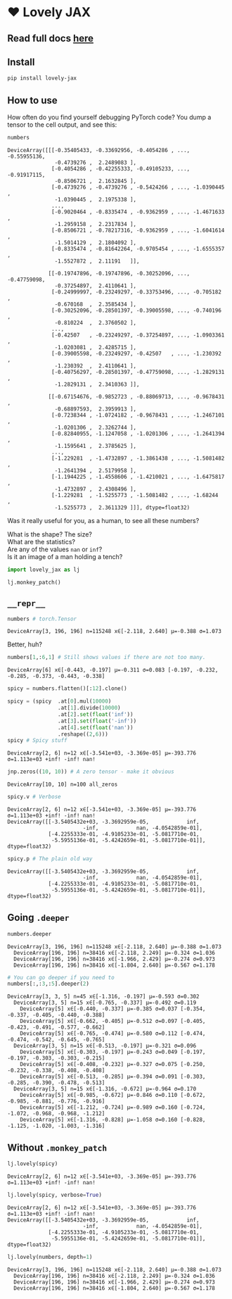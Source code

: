 ❤️ Lovely JAX
================

<!-- WARNING: THIS FILE WAS AUTOGENERATED! DO NOT EDIT! -->

## Read full docs [here](https://xl0.github.io/lovely-tensors/)

## Install

``` sh
pip install lovely-jax
```

## How to use

How often do you find yourself debugging PyTorch code? You dump a tensor
to the cell output, and see this:

``` python
numbers
```

    DeviceArray([[[-0.35405433, -0.33692956, -0.4054286 , ..., -0.55955136,
                   -0.4739276 ,  2.2489083 ],
                  [-0.4054286 , -0.42255333, -0.49105233, ..., -0.91917115,
                   -0.8506721 ,  2.1632845 ],
                  [-0.4739276 , -0.4739276 , -0.5424266 , ..., -1.0390445 ,
                   -1.0390445 ,  2.1975338 ],
                  ...,
                  [-0.9020464 , -0.8335474 , -0.9362959 , ..., -1.4671633 ,
                   -1.2959158 ,  2.2317834 ],
                  [-0.8506721 , -0.78217316, -0.9362959 , ..., -1.6041614 ,
                   -1.5014129 ,  2.1804092 ],
                  [-0.8335474 , -0.81642264, -0.9705454 , ..., -1.6555357 ,
                   -1.5527872 ,  2.11191   ]],

                 [[-0.19747896, -0.19747896, -0.30252096, ..., -0.47759098,
                   -0.37254897,  2.4110641 ],
                  [-0.24999997, -0.23249297, -0.33753496, ..., -0.705182  ,
                   -0.670168  ,  2.3585434 ],
                  [-0.30252096, -0.28501397, -0.39005598, ..., -0.740196  ,
                   -0.810224  ,  2.3760502 ],
                  ...,
                  [-0.42507   , -0.23249297, -0.37254897, ..., -1.0903361 ,
                   -1.0203081 ,  2.4285715 ],
                  [-0.39005598, -0.23249297, -0.42507   , ..., -1.230392  ,
                   -1.230392  ,  2.4110641 ],
                  [-0.40756297, -0.28501397, -0.47759098, ..., -1.2829131 ,
                   -1.2829131 ,  2.3410363 ]],

                 [[-0.67154676, -0.9852723 , -0.88069713, ..., -0.9678431 ,
                   -0.68897593,  2.3959913 ],
                  [-0.7238344 , -1.0724182 , -0.9678431 , ..., -1.2467101 ,
                   -1.0201306 ,  2.3262744 ],
                  [-0.82840955, -1.1247058 , -1.0201306 , ..., -1.2641394 ,
                   -1.1595641 ,  2.3785625 ],
                  ...,
                  [-1.229281  , -1.4732897 , -1.3861438 , ..., -1.5081482 ,
                   -1.2641394 ,  2.5179958 ],
                  [-1.1944225 , -1.4558606 , -1.4210021 , ..., -1.6475817 ,
                   -1.4732897 ,  2.4308496 ],
                  [-1.229281  , -1.5255773 , -1.5081482 , ..., -1.68244   ,
                   -1.5255773 ,  2.3611329 ]]], dtype=float32)

Was it really useful for you, as a human, to see all these numbers?

What is the shape? The size?  
What are the statistics?  
Are any of the values `nan` or `inf`?  
Is it an image of a man holding a tench?

``` python
import lovely_jax as lj
```

``` python
lj.monkey_patch()
```

## `__repr__`

``` python
numbers # torch.Tensor
```

    DeviceArray[3, 196, 196] n=115248 x∈[-2.118, 2.640] μ=-0.388 σ=1.073

Better, huh?

``` python
numbers[1,:6,1] # Still shows values if there are not too many.
```

    DeviceArray[6] x∈[-0.443, -0.197] μ=-0.311 σ=0.083 [-0.197, -0.232, -0.285, -0.373, -0.443, -0.338]

``` python
spicy = numbers.flatten()[:12].clone()

spicy = (spicy  .at[0].mul(10000)
                .at[1].divide(10000)
                .at[2].set(float('inf'))
                .at[3].set(float('-inf'))
                .at[4].set(float('nan'))
                .reshape((2,6)))
spicy # Spicy stuff
```

    DeviceArray[2, 6] n=12 x∈[-3.541e+03, -3.369e-05] μ=-393.776 σ=1.113e+03 +inf! -inf! nan!

``` python
jnp.zeros((10, 10)) # A zero tensor - make it obvious
```

    DeviceArray[10, 10] n=100 all_zeros

``` python
spicy.v # Verbose
```

    DeviceArray[2, 6] n=12 x∈[-3.541e+03, -3.369e-05] μ=-393.776 σ=1.113e+03 +inf! -inf! nan!
    DeviceArray([[-3.5405432e+03, -3.3692959e-05,            inf,
                            -inf,            nan, -4.0542859e-01],
                 [-4.2255333e-01, -4.9105233e-01, -5.0817710e-01,
                  -5.5955136e-01, -5.4242659e-01, -5.0817710e-01]],            dtype=float32)

``` python
spicy.p # The plain old way
```

    DeviceArray([[-3.5405432e+03, -3.3692959e-05,            inf,
                            -inf,            nan, -4.0542859e-01],
                 [-4.2255333e-01, -4.9105233e-01, -5.0817710e-01,
                  -5.5955136e-01, -5.4242659e-01, -5.0817710e-01]],            dtype=float32)

## Going `.deeper`

``` python
numbers.deeper
```

    DeviceArray[3, 196, 196] n=115248 x∈[-2.118, 2.640] μ=-0.388 σ=1.073
      DeviceArray[196, 196] n=38416 x∈[-2.118, 2.249] μ=-0.324 σ=1.036
      DeviceArray[196, 196] n=38416 x∈[-1.966, 2.429] μ=-0.274 σ=0.973
      DeviceArray[196, 196] n=38416 x∈[-1.804, 2.640] μ=-0.567 σ=1.178

``` python
# You can go deeper if you need to
numbers[:,:3,:5].deeper(2)
```

    DeviceArray[3, 3, 5] n=45 x∈[-1.316, -0.197] μ=-0.593 σ=0.302
      DeviceArray[3, 5] n=15 x∈[-0.765, -0.337] μ=-0.492 σ=0.119
        DeviceArray[5] x∈[-0.440, -0.337] μ=-0.385 σ=0.037 [-0.354, -0.337, -0.405, -0.440, -0.388]
        DeviceArray[5] x∈[-0.662, -0.405] μ=-0.512 σ=0.097 [-0.405, -0.423, -0.491, -0.577, -0.662]
        DeviceArray[5] x∈[-0.765, -0.474] μ=-0.580 σ=0.112 [-0.474, -0.474, -0.542, -0.645, -0.765]
      DeviceArray[3, 5] n=15 x∈[-0.513, -0.197] μ=-0.321 σ=0.096
        DeviceArray[5] x∈[-0.303, -0.197] μ=-0.243 σ=0.049 [-0.197, -0.197, -0.303, -0.303, -0.215]
        DeviceArray[5] x∈[-0.408, -0.232] μ=-0.327 σ=0.075 [-0.250, -0.232, -0.338, -0.408, -0.408]
        DeviceArray[5] x∈[-0.513, -0.285] μ=-0.394 σ=0.091 [-0.303, -0.285, -0.390, -0.478, -0.513]
      DeviceArray[3, 5] n=15 x∈[-1.316, -0.672] μ=-0.964 σ=0.170
        DeviceArray[5] x∈[-0.985, -0.672] μ=-0.846 σ=0.110 [-0.672, -0.985, -0.881, -0.776, -0.916]
        DeviceArray[5] x∈[-1.212, -0.724] μ=-0.989 σ=0.160 [-0.724, -1.072, -0.968, -0.968, -1.212]
        DeviceArray[5] x∈[-1.316, -0.828] μ=-1.058 σ=0.160 [-0.828, -1.125, -1.020, -1.003, -1.316]

## Without `.monkey_patch`

``` python
lj.lovely(spicy)
```

    DeviceArray[2, 6] n=12 x∈[-3.541e+03, -3.369e-05] μ=-393.776 σ=1.113e+03 +inf! -inf! nan!

``` python
lj.lovely(spicy, verbose=True)
```

    DeviceArray[2, 6] n=12 x∈[-3.541e+03, -3.369e-05] μ=-393.776 σ=1.113e+03 +inf! -inf! nan!
    DeviceArray([[-3.5405432e+03, -3.3692959e-05,            inf,
                            -inf,            nan, -4.0542859e-01],
                 [-4.2255333e-01, -4.9105233e-01, -5.0817710e-01,
                  -5.5955136e-01, -5.4242659e-01, -5.0817710e-01]],            dtype=float32)

``` python
lj.lovely(numbers, depth=1)
```

    DeviceArray[3, 196, 196] n=115248 x∈[-2.118, 2.640] μ=-0.388 σ=1.073
      DeviceArray[196, 196] n=38416 x∈[-2.118, 2.249] μ=-0.324 σ=1.036
      DeviceArray[196, 196] n=38416 x∈[-1.966, 2.429] μ=-0.274 σ=0.973
      DeviceArray[196, 196] n=38416 x∈[-1.804, 2.640] μ=-0.567 σ=1.178
